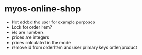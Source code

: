 # myos-online-shop

- Not added the user for example purposes
- Lock for order item?
- ids are numbers
- prices are integers
- prices calculated in the model
- remove id from orderItem and user primary keys order/product